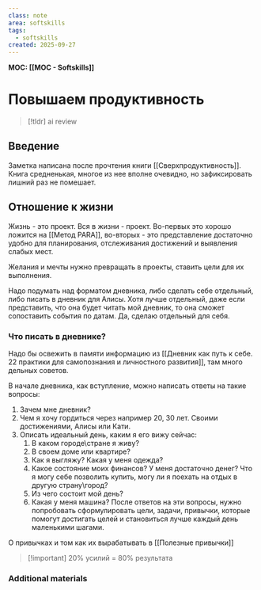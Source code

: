 ```yaml
---
class: note
area: softskills
tags:
  - softskills
created: 2025-09-27
---
```

**MOC: [[MOC - Softskills]]**

# Повышаем продуктивность

> [!tldr] ai review
> 

## Введение

Заметка написана после прочтения книги [[Сверхпродуктивность]]. Книга средненькая, многое из нее вполне очевидно, но зафиксировать лишний раз не помешает.

## Отношение к жизни

Жизнь - это проект. Вся в жизни - проект. Во-первых это хорошо ложится на [[Метод PARA]], во-вторых - это представление достаточно удобно для планирования, отслеживания достижений и выявления слабых мест.

Желания и мечты нужно превращать в проекты, ставить цели для их выполнения.

Надо подумать над форматом дневника, либо сделать себе отдельный, либо писать в дневник для Алисы. Хотя лучше отдельный, даже если представить, что она будет читать мой дневник, то она сможет сопоставить события по датам. Да, сделаю отдельный для себя.

### Что писать в дневнике?

Надо бы освежить в памяти информацию из [[Дневник как путь к себе. 22 практики для самопознания и личностного развития]], там много дельных советов.

В начале дневника, как вступление, можно написать ответы на такие вопросы:
1. Зачем мне дневник?
2. Чем я хочу гордиться через например 20, 30 лет. Своими достижениями, Алисы или Кати.
3. Описать идеальный день, каким я его вижу сейчас:
	1. В каком городе\стране я живу?
	2. В своем доме или квартире?
	3. Как я выгляжу? Какая у меня одежда?
	4. Какое состояние моих финансов? У меня достаточно денег? Что я могу себе позволить купить, могу ли я поехать на отдых в другую страну\город?
	5. Из чего состоит мой день?
	6. Какая у меня машина?
После ответов на эти вопросы, нужно попробовать сформулировать цели, задачи, привычки, которые помогут достигать целей и становиться лучше каждый день маленькими шагами.

О привычках и том как их вырабатывать в [[Полезные привычки]]

> [!important] 20% усилий = 80% результата




### Additional materials